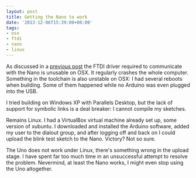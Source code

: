 ```yaml
---
layout: post
title: Getting the Nano to work
date: '2013-12-06T15:39:00+08:00'
tags:
- osx
- ftdi
- nano
- linux
---
```

As discussed in a [previous post](https://robokitchen.tumblr.com/post/66812598033/uninstalling-the-ftdi-drivers) the FTDI driver required to communicate with the Nano is unusable on OSX. It regularly crashes the whole computer. Something in the toolchain is also unstable on OSX: I had several reboots when building. Some of them happened while no Arduino was even plugged into the USB.

I tried building on Windows XP with Parallels Desktop, but the lack of support for symbolic links is a deal breaker: I cannot compile my sketches.

Remains Linux. I had a VirtualBox virtual machine already set up, some version of xubuntu. I downloaded and installed the Arduino software, added my user to the dialout group, and after logging off and back on I could upload the blink test sketch to the Nano. Victory? Not so sure.

The Uno does not work under Linux, there's something wrong in the upload stage. I have spent far too much time in an unsuccessful attempt to resolve the problem. Nevermind, at least the Nano works, I might even stop using the Uno altogether.

